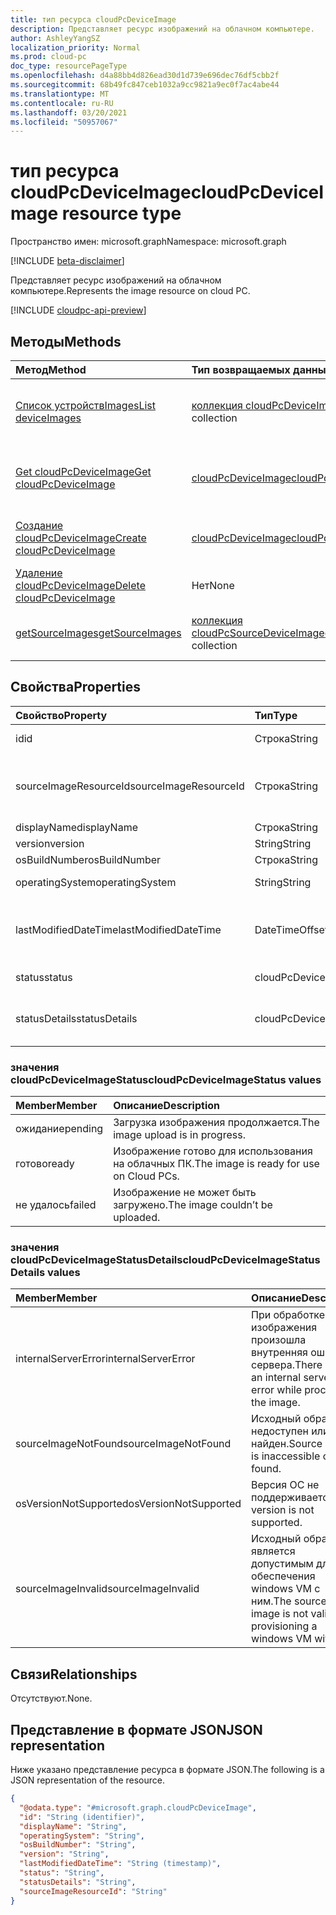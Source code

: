 ```yaml
---
title: тип ресурса cloudPcDeviceImage
description: Представляет ресурс изображений на облачном компьютере.
author: AshleyYangSZ
localization_priority: Normal
ms.prod: cloud-pc
doc_type: resourcePageType
ms.openlocfilehash: d4a88bb4d826ead30d1d739e696dec76df5cbb2f
ms.sourcegitcommit: 68b49fc847ceb1032a9cc9821a9ec0f7ac4abe44
ms.translationtype: MT
ms.contentlocale: ru-RU
ms.lasthandoff: 03/20/2021
ms.locfileid: "50957067"
---
```

# <a name="cloudpcdeviceimage-resource-type"></a><span data-ttu-id="35884-103">тип ресурса cloudPcDeviceImage</span><span class="sxs-lookup"><span data-stu-id="35884-103">cloudPcDeviceImage resource type</span></span>

<span data-ttu-id="35884-104">Пространство имен: microsoft.graph</span><span class="sxs-lookup"><span data-stu-id="35884-104">Namespace: microsoft.graph</span></span>

[!INCLUDE [beta-disclaimer](../../includes/beta-disclaimer.md)]

<span data-ttu-id="35884-105">Представляет ресурс изображений на облачном компьютере.</span><span class="sxs-lookup"><span data-stu-id="35884-105">Represents the image resource on cloud PC.</span></span>

[!INCLUDE [cloudpc-api-preview](../../includes/cloudpc-api-preview.md)]

## <a name="methods"></a><span data-ttu-id="35884-106">Методы</span><span class="sxs-lookup"><span data-stu-id="35884-106">Methods</span></span>

|<span data-ttu-id="35884-107">Метод</span><span class="sxs-lookup"><span data-stu-id="35884-107">Method</span></span>|<span data-ttu-id="35884-108">Тип возвращаемых данных</span><span class="sxs-lookup"><span data-stu-id="35884-108">Return type</span></span>|<span data-ttu-id="35884-109">Описание</span><span class="sxs-lookup"><span data-stu-id="35884-109">Description</span></span>|
|:---|:---|:---|
|[<span data-ttu-id="35884-110">Список устройствImages</span><span class="sxs-lookup"><span data-stu-id="35884-110">List deviceImages</span></span>](../api/virtualendpoint-list-deviceimages.md)|<span data-ttu-id="35884-111">[коллекция cloudPcDeviceImage](../resources/cloudpcdeviceimage.md)</span><span class="sxs-lookup"><span data-stu-id="35884-111">[cloudPcDeviceImage](../resources/cloudpcdeviceimage.md) collection</span></span>|<span data-ttu-id="35884-112">Список свойств и связей объектов [cloudPcDeviceImage.](../resources/cloudpcdeviceimage.md)</span><span class="sxs-lookup"><span data-stu-id="35884-112">List the properties and relationships of [cloudPcDeviceImage](../resources/cloudpcdeviceimage.md) objects.</span></span>|
|[<span data-ttu-id="35884-113">Get cloudPcDeviceImage</span><span class="sxs-lookup"><span data-stu-id="35884-113">Get cloudPcDeviceImage</span></span>](../api/cloudpcdeviceimage-get.md)|[<span data-ttu-id="35884-114">cloudPcDeviceImage</span><span class="sxs-lookup"><span data-stu-id="35884-114">cloudPcDeviceImage</span></span>](../resources/cloudpcdeviceimage.md)|<span data-ttu-id="35884-115">Ознакомьтесь с свойствами и отношениями объекта [cloudPcDeviceImage.](../resources/cloudpcdeviceimage.md)</span><span class="sxs-lookup"><span data-stu-id="35884-115">Read the properties and relationships of a [cloudPcDeviceImage](../resources/cloudpcdeviceimage.md) object.</span></span>|
|[<span data-ttu-id="35884-116">Создание cloudPcDeviceImage</span><span class="sxs-lookup"><span data-stu-id="35884-116">Create cloudPcDeviceImage</span></span>](../api/virtualendpoint-post-deviceimages.md)|[<span data-ttu-id="35884-117">cloudPcDeviceImage</span><span class="sxs-lookup"><span data-stu-id="35884-117">cloudPcDeviceImage</span></span>](../resources/cloudpcdeviceimage.md)|<span data-ttu-id="35884-118">Создайте новый [объект cloudPcDeviceImage.](../resources/cloudpcdeviceimage.md)</span><span class="sxs-lookup"><span data-stu-id="35884-118">Create a new [cloudPcDeviceImage](../resources/cloudpcdeviceimage.md) object.</span></span>|
|[<span data-ttu-id="35884-119">Удаление cloudPcDeviceImage</span><span class="sxs-lookup"><span data-stu-id="35884-119">Delete cloudPcDeviceImage</span></span>](../api/cloudpcdeviceimage-delete.md)|<span data-ttu-id="35884-120">Нет</span><span class="sxs-lookup"><span data-stu-id="35884-120">None</span></span>|<span data-ttu-id="35884-121">Удаление [объекта cloudPcDeviceImage.](../resources/cloudpcdeviceimage.md)</span><span class="sxs-lookup"><span data-stu-id="35884-121">Delete a [cloudPcDeviceImage](../resources/cloudpcdeviceimage.md) object.</span></span>|
|[<span data-ttu-id="35884-122">getSourceImages</span><span class="sxs-lookup"><span data-stu-id="35884-122">getSourceImages</span></span>](../api/cloudpcdeviceimage-getsourceimages.md)|<span data-ttu-id="35884-123">[коллекция cloudPcSourceDeviceImage](../resources/cloudpcsourcedeviceimage.md)</span><span class="sxs-lookup"><span data-stu-id="35884-123">[cloudPcSourceDeviceImage](../resources/cloudpcsourcedeviceimage.md) collection</span></span>|<span data-ttu-id="35884-124">Получите [объекты cloudPcSourceDeviceImage.](../resources/cloudpcsourcedeviceimage.md)</span><span class="sxs-lookup"><span data-stu-id="35884-124">Get [cloudPcSourceDeviceImage](../resources/cloudpcsourcedeviceimage.md) objects.</span></span>|

## <a name="properties"></a><span data-ttu-id="35884-125">Свойства</span><span class="sxs-lookup"><span data-stu-id="35884-125">Properties</span></span>

|<span data-ttu-id="35884-126">Свойство</span><span class="sxs-lookup"><span data-stu-id="35884-126">Property</span></span>|<span data-ttu-id="35884-127">Тип</span><span class="sxs-lookup"><span data-stu-id="35884-127">Type</span></span>|<span data-ttu-id="35884-128">Описание</span><span class="sxs-lookup"><span data-stu-id="35884-128">Description</span></span>|
|:---|:---|:---|
|<span data-ttu-id="35884-129">id</span><span class="sxs-lookup"><span data-stu-id="35884-129">id</span></span>|<span data-ttu-id="35884-130">Строка</span><span class="sxs-lookup"><span data-stu-id="35884-130">String</span></span>|<span data-ttu-id="35884-131">Уникальный идентификатор для ресурса изображений на облачном компьютере.</span><span class="sxs-lookup"><span data-stu-id="35884-131">Unique identifier for the image resource on cloud PC.</span></span> <span data-ttu-id="35884-132">Только для чтения.</span><span class="sxs-lookup"><span data-stu-id="35884-132">Read-only.</span></span>|
|<span data-ttu-id="35884-133">sourceImageResourceId</span><span class="sxs-lookup"><span data-stu-id="35884-133">sourceImageResourceId</span></span>|<span data-ttu-id="35884-134">Строка</span><span class="sxs-lookup"><span data-stu-id="35884-134">String</span></span>|<span data-ttu-id="35884-135">ID источника ресурса изображений в Azure.</span><span class="sxs-lookup"><span data-stu-id="35884-135">The ID of the source image resource on Azure.</span></span> <span data-ttu-id="35884-136">Необходимый формат: "/subscriptions/{subscription-id}/resourceGroups/{resourceGroupName}/providers/Microsoft.Compute/images/{imageName}".</span><span class="sxs-lookup"><span data-stu-id="35884-136">Required format: "/subscriptions/{subscription-id}/resourceGroups/{resourceGroupName}/providers/Microsoft.Compute/images/{imageName}".</span></span>|
|<span data-ttu-id="35884-137">displayName</span><span class="sxs-lookup"><span data-stu-id="35884-137">displayName</span></span>|<span data-ttu-id="35884-138">Строка</span><span class="sxs-lookup"><span data-stu-id="35884-138">String</span></span>|<span data-ttu-id="35884-139">Имя отображения изображения.</span><span class="sxs-lookup"><span data-stu-id="35884-139">The image's display name.</span></span>|
|<span data-ttu-id="35884-140">version</span><span class="sxs-lookup"><span data-stu-id="35884-140">version</span></span>|<span data-ttu-id="35884-141">String</span><span class="sxs-lookup"><span data-stu-id="35884-141">String</span></span>|<span data-ttu-id="35884-142">Версия изображения.</span><span class="sxs-lookup"><span data-stu-id="35884-142">The image version.</span></span> <span data-ttu-id="35884-143">Например: 0.0.1, 1.5.13.</span><span class="sxs-lookup"><span data-stu-id="35884-143">For example: 0.0.1, 1.5.13.</span></span>|
|<span data-ttu-id="35884-144">osBuildNumber</span><span class="sxs-lookup"><span data-stu-id="35884-144">osBuildNumber</span></span>|<span data-ttu-id="35884-145">Строка</span><span class="sxs-lookup"><span data-stu-id="35884-145">String</span></span>|<span data-ttu-id="35884-146">Версия сборки ОС изображения.</span><span class="sxs-lookup"><span data-stu-id="35884-146">The image's OS build version.</span></span> <span data-ttu-id="35884-147">Например: 1909.</span><span class="sxs-lookup"><span data-stu-id="35884-147">For example: 1909.</span></span>|
|<span data-ttu-id="35884-148">operatingSystem</span><span class="sxs-lookup"><span data-stu-id="35884-148">operatingSystem</span></span>|<span data-ttu-id="35884-149">String</span><span class="sxs-lookup"><span data-stu-id="35884-149">String</span></span>|<span data-ttu-id="35884-150">Операционная система изображения.</span><span class="sxs-lookup"><span data-stu-id="35884-150">The image's operating system.</span></span> <span data-ttu-id="35884-151">Например: Windows 10 Enterprise.</span><span class="sxs-lookup"><span data-stu-id="35884-151">For example: Windows 10 Enterprise.</span></span>|
|<span data-ttu-id="35884-152">lastModifiedDateTime</span><span class="sxs-lookup"><span data-stu-id="35884-152">lastModifiedDateTime</span></span>|<span data-ttu-id="35884-153">DateTimeOffset</span><span class="sxs-lookup"><span data-stu-id="35884-153">DateTimeOffset</span></span>|<span data-ttu-id="35884-154">Данные и время последнего изменения изображения.</span><span class="sxs-lookup"><span data-stu-id="35884-154">The data and time that the image was last modified.</span></span> <span data-ttu-id="35884-155">Время отображается в формате ISO 8601 и времени скоординированного универсального времени (UTC).</span><span class="sxs-lookup"><span data-stu-id="35884-155">The time is shown in ISO 8601 format and  Coordinated Universal Time (UTC) time.</span></span> <span data-ttu-id="35884-156">Например, полночь UTC 1 января 2014 г. отображается как '2014-01-01T00:00:00Z'.</span><span class="sxs-lookup"><span data-stu-id="35884-156">For example, midnight UTC on Jan 1, 2014 appears as '2014-01-01T00:00:00Z'.</span></span>|
|<span data-ttu-id="35884-157">status</span><span class="sxs-lookup"><span data-stu-id="35884-157">status</span></span>|<span data-ttu-id="35884-158">cloudPcDeviceImageStatus</span><span class="sxs-lookup"><span data-stu-id="35884-158">cloudPcDeviceImageStatus</span></span>|<span data-ttu-id="35884-159">Состояние изображения на облачном компьютере.</span><span class="sxs-lookup"><span data-stu-id="35884-159">The status of the image on cloud PC.</span></span> <span data-ttu-id="35884-160">Возможные значения: `pending`, `ready`, `failed`.</span><span class="sxs-lookup"><span data-stu-id="35884-160">Possible values are: `pending`, `ready`, `failed`.</span></span>|
|<span data-ttu-id="35884-161">statusDetails</span><span class="sxs-lookup"><span data-stu-id="35884-161">statusDetails</span></span>|<span data-ttu-id="35884-162">cloudPcDeviceImageStatusDetails</span><span class="sxs-lookup"><span data-stu-id="35884-162">cloudPcDeviceImageStatusDetails</span></span>|<span data-ttu-id="35884-163">Сведения о состоянии изображения, который указывает, почему не удалось загрузить, если применимо.</span><span class="sxs-lookup"><span data-stu-id="35884-163">The details of the image's status, which indicates why the upload failed, if applicable.</span></span> <span data-ttu-id="35884-164">Возможные значения: `internalServerError`, `sourceImageNotFound`.</span><span class="sxs-lookup"><span data-stu-id="35884-164">Possible values are: `internalServerError`, `sourceImageNotFound`.</span></span>|

### <a name="cloudpcdeviceimagestatus-values"></a><span data-ttu-id="35884-165">значения cloudPcDeviceImageStatus</span><span class="sxs-lookup"><span data-stu-id="35884-165">cloudPcDeviceImageStatus values</span></span>

|<span data-ttu-id="35884-166">Member</span><span class="sxs-lookup"><span data-stu-id="35884-166">Member</span></span>|<span data-ttu-id="35884-167">Описание</span><span class="sxs-lookup"><span data-stu-id="35884-167">Description</span></span>|
|:---|:---|
|<span data-ttu-id="35884-168">ожидание</span><span class="sxs-lookup"><span data-stu-id="35884-168">pending</span></span>|<span data-ttu-id="35884-169">Загрузка изображения продолжается.</span><span class="sxs-lookup"><span data-stu-id="35884-169">The image upload is in progress.</span></span>|
|<span data-ttu-id="35884-170">готово</span><span class="sxs-lookup"><span data-stu-id="35884-170">ready</span></span>|<span data-ttu-id="35884-171">Изображение готово для использования на облачных ПК.</span><span class="sxs-lookup"><span data-stu-id="35884-171">The image is ready for use on Cloud PCs.</span></span>|
|<span data-ttu-id="35884-172">не удалось</span><span class="sxs-lookup"><span data-stu-id="35884-172">failed</span></span>|<span data-ttu-id="35884-173">Изображение не может быть загружено.</span><span class="sxs-lookup"><span data-stu-id="35884-173">The image couldn’t be uploaded.</span></span> |

### <a name="cloudpcdeviceimagestatusdetails-values"></a><span data-ttu-id="35884-174">значения cloudPcDeviceImageStatusDetails</span><span class="sxs-lookup"><span data-stu-id="35884-174">cloudPcDeviceImageStatusDetails values</span></span>

|<span data-ttu-id="35884-175">Member</span><span class="sxs-lookup"><span data-stu-id="35884-175">Member</span></span>|<span data-ttu-id="35884-176">Описание</span><span class="sxs-lookup"><span data-stu-id="35884-176">Description</span></span>|
|:---|:---|
|<span data-ttu-id="35884-177">internalServerError</span><span class="sxs-lookup"><span data-stu-id="35884-177">internalServerError</span></span>|<span data-ttu-id="35884-178">При обработке изображения произошла внутренняя ошибка сервера.</span><span class="sxs-lookup"><span data-stu-id="35884-178">There was an internal server error while processing the image.</span></span>|
|<span data-ttu-id="35884-179">sourceImageNotFound</span><span class="sxs-lookup"><span data-stu-id="35884-179">sourceImageNotFound</span></span>|<span data-ttu-id="35884-180">Исходный образ недоступен или не найден.</span><span class="sxs-lookup"><span data-stu-id="35884-180">Source image is inaccessible or not found.</span></span>|
|<span data-ttu-id="35884-181">osVersionNotSupported</span><span class="sxs-lookup"><span data-stu-id="35884-181">osVersionNotSupported</span></span>| <span data-ttu-id="35884-182">Версия ОС не поддерживается.</span><span class="sxs-lookup"><span data-stu-id="35884-182">OS version is not supported.</span></span>|
|<span data-ttu-id="35884-183">sourceImageInvalid</span><span class="sxs-lookup"><span data-stu-id="35884-183">sourceImageInvalid</span></span>|<span data-ttu-id="35884-184">Исходный образ не является допустимым для обеспечения windows VM с ним.</span><span class="sxs-lookup"><span data-stu-id="35884-184">The source image is not valid for provisioning a windows VM with it.</span></span>|

## <a name="relationships"></a><span data-ttu-id="35884-185">Связи</span><span class="sxs-lookup"><span data-stu-id="35884-185">Relationships</span></span>

<span data-ttu-id="35884-186">Отсутствуют.</span><span class="sxs-lookup"><span data-stu-id="35884-186">None.</span></span>

## <a name="json-representation"></a><span data-ttu-id="35884-187">Представление в формате JSON</span><span class="sxs-lookup"><span data-stu-id="35884-187">JSON representation</span></span>

<span data-ttu-id="35884-188">Ниже указано представление ресурса в формате JSON.</span><span class="sxs-lookup"><span data-stu-id="35884-188">The following is a JSON representation of the resource.</span></span>
<!-- {
  "blockType": "resource",
  "keyProperty": "id",
  "@odata.type": "microsoft.graph.cloudPcDeviceImage",
  "baseType": "microsoft.graph.entity",
  "openType": false
}
-->

``` json
{
  "@odata.type": "#microsoft.graph.cloudPcDeviceImage",
  "id": "String (identifier)",
  "displayName": "String",
  "operatingSystem": "String",
  "osBuildNumber": "String",
  "version": "String",
  "lastModifiedDateTime": "String (timestamp)",
  "status": "String",
  "statusDetails": "String",
  "sourceImageResourceId": "String"
}
```

